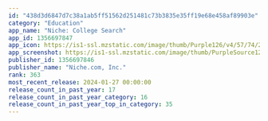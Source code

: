 ```yaml
---
id: "438d3d6847d7c38a1ab5ff51562d251481c73b3835e35ff19e68e458af89903e"
category: "Education"
app_name: "Niche: College Search"
app_id: 1356697847
app_icon: https://is1-ssl.mzstatic.com/image/thumb/Purple126/v4/57/74/22/57742265-0c38-d6d6-a0b6-0463d04f57ef/AppIcon-0-0-1x_U007emarketing-0-0-0-10-0-0-sRGB-0-0-0-GLES2_U002c0-512MB-85-220-0-0.png/1024x1024bb.png
app_screenshot: https://is1-ssl.mzstatic.com/image/thumb/PurpleSource123/v4/02/34/3d/02343dfc-e5f9-ea1e-4dfc-a3d94df44377/549978ea-59a9-429a-8af6-2689008268b3_iphone_6.5_1242x2688-1.png/1242x2688bb.png
publisher_id: 1356697846
publisher_name: "Niche.com, Inc."
rank: 363
most_recent_release: 2024-01-27 00:00:00
release_count_in_past_year: 17
release_count_in_past_year_category: 16
release_count_in_past_year_top_in_category: 35
---
```

